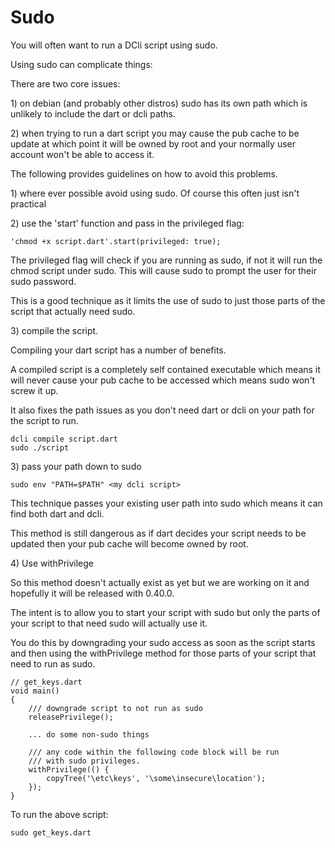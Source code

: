 # Sudo

You will often want to run a DCli script using sudo.

Using sudo can complicate things:

There are two core issues:

1\) on debian \(and probably other distros\) sudo has its own path which is unlikely to include the dart or dcli paths.

2\) when trying to run a dart script you may cause the pub cache to be update at which point it will be owned by root and your normally user account won't be able to access it.

The following provides guidelines on how to avoid this problems.

1\) where ever possible avoid using sudo. Of course this often just isn't practical

2\) use the 'start' function and pass in the privileged flag:

```text
'chmod +x script.dart'.start(privileged: true);
```

The privileged flag will check if you are running as sudo,  if not it will run the chmod script under sudo. This will cause sudo to prompt the user for their sudo password.

This is a good technique as it limits the use of sudo to just those parts of the script that actually need sudo.

3\) compile the script.

Compiling your dart script has a number of benefits.

A compiled script is a completely self contained executable which means it will never cause your pub cache to be accessed which means sudo won't screw it up.  

It also fixes the path issues as you don't need dart or dcli on your path for the script to run.

```text
dcli compile script.dart
sudo ./script
```

3\) pass your path down to sudo

```text
sudo env "PATH=$PATH" <my dcli script>
```

This technique passes your existing user path into sudo which means it can find both dart and dcli.

This method is still dangerous as if dart decides your script needs to be updated then your pub cache will become owned by root.

4\) Use withPrivilege

So this method doesn't actually exist as yet but we are working on it and hopefully it will be released with 0.40.0.

The intent is to allow you to start your script with sudo but only the parts of your script to that need sudo will actually use it.

You do this by downgrading your sudo access as soon as the script starts and then using the withPrivilege method for those parts of your script that need to run as sudo.

```text
// get_keys.dart
void main()
{
    /// downgrade script to not run as sudo
    releasePrivilege();
    
    ... do some non-sudo things
    
    /// any code within the following code block will be run
    /// with sudo privileges.
    withPrivilege(() {
        copyTree('\etc\keys', '\some\insecure\location');
    });
}
```

To run the above script:

```text
sudo get_keys.dart
```

